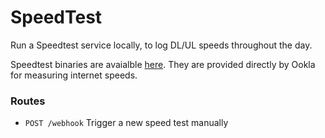 # SpeedTest

Run a Speedtest service locally, to log DL/UL speeds throughout the day.

Speedtest binaries are avaialble [here](https://www.speedtest.net/apps/cli). They are provided directly by Ookla for measuring internet speeds.

### Routes
- `POST /webhook` Trigger a new speed test manually